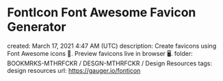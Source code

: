 # FontIcon Font Awesome Favicon Generator

created: March 17, 2021 4:47 AM (UTC)
description: Create favicons using Font Awesome icons 🚀. Preview favicons live in browser 🖥️.
folder: BOOKMRKS-MTHRFCKR / DESGN-MTHRFCKR / Design Resources
tags: design resources
url: https://gauger.io/fonticon